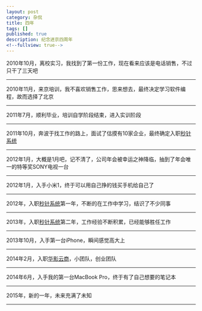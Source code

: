 ```yaml
---
layout: post
category: 杂侃
title: 四年
tags: []
published: true
description: 纪念进京四周年
<!--fullview: true-->
---
```


2010年10月，离校实习，我找到了第一份工作，现在看来应该是电话销售，不过只干了三天吧

---

2010年11月，来京培训，我不喜欢销售工作，思来想去，最终决定学习软件编程，故而选择了北京

---

2011年7月，顺利毕业，培训自学阶段结束，进入实训阶段

---

2011年10月，奔波于找工作的路上，面试了估摸有10家企业，最终确定入职[秒针系统](http://www.miaozhen.com)

---

2012年1月，大概是1月吧，记不清了，公司年会被幸运之神降临，抽到了年会唯一的特等奖SONY电视一台

---

2012年1月，入手小米1，终于可以用自己挣的钱买手机给自己了

---

2012年，入职[秒针系统](http://www.miaozhen.com)第一年，不断的在工作中学习，结识了不少同事

---

2013年，入职[秒针系统](http://www.miaozhen.com)第二年，工作经验不断积累，已经能够胜任工作

---

2013年10月，入手第一台iPhone，瞬间感觉高大上

---

2014年2月，入职[华影云商](http://www.radida.com)，小团队，创业团队

---

2014年6月，入手我的第一台MacBook Pro，终于有了自己想要的笔记本

---

2015年，新的一年，未来充满了未知

---